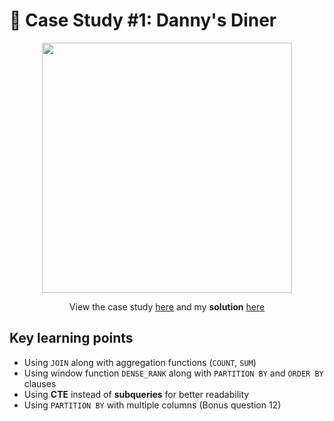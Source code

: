 # 🍜 Case Study #1: Danny's Diner

<p align="center">
<img width="400px"  src="https://8weeksqlchallenge.com/images/case-study-designs/1.png" />
</p>

<p align="center">
View the case study <a href="https://8weeksqlchallenge.com/case-study-1/">here</a> and my <b>solution</b> <a href="https://github.com/nguyennhatquan/8-Week-SQL-Challenge/blob/main/Case%20Study%20%231%20-%20Danny's%20Diner/Answers.md">here</a>
</p>

## **Key learning points**
* Using `JOIN` along with aggregation functions (`COUNT`, `SUM`)
* Using window function `DENSE_RANK` along with `PARTITION BY` and `ORDER BY` clauses
* Using **CTE** instead of **subqueries** for better readability
* Using `PARTITION BY` with multiple columns (Bonus question 12)

